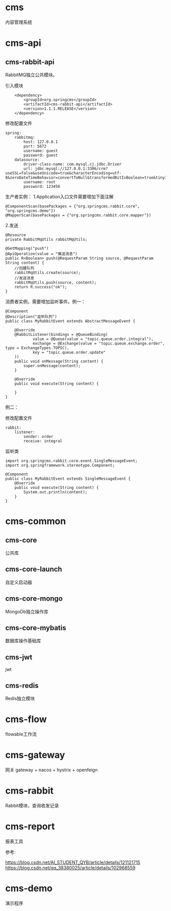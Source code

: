 # cms
内容管理系统

# cms-api
## cms-rabbit-api
RabbitMQ独立公共模块。

引入模块

        <dependency>
            <groupId>org.springcms</groupId>
            <artifactId>cms-rabbit-api</artifactId>
            <version>1.1.1.RELEASE</version>
        </dependency>

修改配置文件

    spring:
        rabbitmq:
            host: 127.0.0.1
            port: 5672
            username: guest
            password: guest
        datasource:
            driver-class-name: com.mysql.cj.jdbc.Driver
            url: jdbc:mysql://127.0.0.1:3306/crm?useSSL=false&useUnicode=true&characterEncoding=utf-8&zeroDateTimeBehavior=convertToNull&transformedBitIsBoolean=true&tinyInt1isBit=false&allowMultiQueries=true&serverTimezone=Asia/Shanghai&allowPublicKeyRetrieval=true
            username: root
            password: 123456

生产者实例：
1.Application入口文件需要增加下面注解

    @ComponentScan(basePackages = {"org.springcms.rabbit.core", "org.springcms.demo"})
    @MapperScan(basePackages = {"org.springcms.rabbit.core.mapper"})

2.发送

    @Resource
    private RabbitMqUtils rabbitMqUtils;

    @GetMapping("push")
    @ApiOperation(value = "推送消息")
    public R<Boolean> push(@RequestParam String source, @RequestParam String content) {
        //创建队列
        rabbitMqUtils.create(source);
        //发送消息
        rabbitMqUtils.push(source, content);
        return R.success("ok");
    }

消费者实例，需要增加监听事件。例一：

    @Component
    @Description("监听队列")
    public class MyRabbitEvent extends AbstractMessageEvent {
    
        @Override
        @RabbitListener(bindings = @QueueBinding(
                value = @Queue(value = "topic.queue.order.integral"),
                exchange = @Exchange(value = "topic.queue.exchange.order", type = ExchangeTypes.TOPIC),
                key = "topic.queue.order.update"
        ))
        public void onMessage(String content) {
            super.onMessage(content);
        }
    
        @Override
        public void execute(String content) {
    
        }
    }


例二：

修改配置文件

    rabbit:
        listener:
            sender: order
            receive: integral

监听类

    import org.springcms.rabbit.core.event.SingleMessageEvent;
    import org.springframework.stereotype.Component;
    
    @Component
    public class MyRabbitEvent extends SingleMessageEvent {
        @Override
        public void execute(String content) {
            System.out.println(content);
        }
    }


# cms-common
## cms-core
公共库

## cms-core-launch
自定义启动器

## cms-core-mongo
MongoDb独立操作库

## cms-core-mybatis
数据库操作基础库

## cms-jwt
jwt

## cms-redis
Redis独立模块

# cms-flow
flowable工作流

# cms-gateway
网关
gateway + nacos + hystrix + openfeign

# cms-rabbit
Rabbit模块，查询收发记录

# cms-report
报表工具


参考: 

https://blog.csdn.net/AI_STUDENT_QYB/article/details/121121715
https://blog.csdn.net/qq_38380025/article/details/102968559


# cms-demo
演示程序